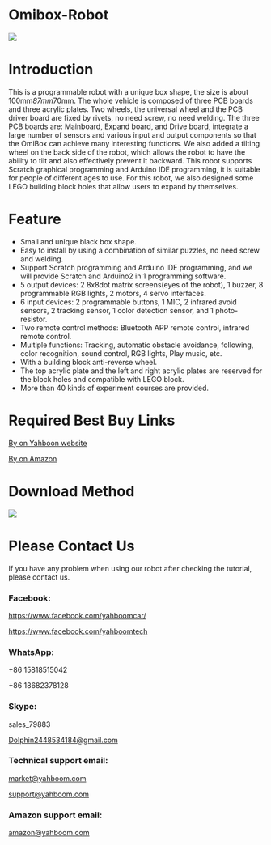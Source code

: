 # Omibox-Robot
![](http://r.photo.store.qq.com/psb?/V12aIGgQ3D78BF/OMvZTXrLH4.XAFDYNyxxTZhGsV7d1WRE89JVM.B4jxs!/r/dIMAAAAAAAAA)
# Introduction
This is a programmable robot with a unique box shape, the size is about 100mm*87mm*70mm. The whole vehicle is composed of three PCB boards and three acrylic plates. Two wheels, the universal wheel and the PCB driver board are fixed by rivets, no need screw, no need welding. The three PCB boards are: Mainboard, Expand board, and Drive board, integrate a large number of sensors and various input and output components so that the OmiBox can achieve many interesting functions. We also added a tilting wheel on the back side of the robot, which allows the robot to have the ability to tilt and also effectively prevent it backward. This robot supports Scratch graphical programming and Arduino IDE programming, it is suitable for people of different ages to use. For this robot, we also designed some LEGO building block holes that allow users to expand by themselves.
# Feature
* Small and unique black box shape.
* Easy to install by using a combination of similar puzzles, no need screw and welding.
* Support Scratch programming and Arduino IDE programming, and we will provide Scratch and Arduino2 in 1 programming software.
* 5 output devices: 2 8x8dot matrix screens(eyes of the robot), 1 buzzer, 8 programmable RGB lights, 2 motors, 4 servo interfaces.
* 6 input devices: 2 programmable buttons, 1 MIC, 2 infrared avoid sensors, 2 tracking sensor, 1 color detection sensor, and 1 photo-resistor.
* Two remote control methods: Bluetooth APP remote control, infrared remote control.
* Multiple functions: Tracking, automatic obstacle avoidance, following, color recognition, sound control, RGB lights, Play music, etc.
* With a building block anti-reverse wheel.
* The top acrylic plate and the left and right acrylic plates are reserved for the block holes and compatible with LEGO block.
* More than 40 kinds of experiment courses are provided.
# Required Best Buy Links
[By on Yahboon website](https://category.yahboom.net/collections/a-smart-robot/products/omibox)

[By on Amazon](https://www.amazon.com/Yahboom-Education-Electronics-Arduino-Learnning/dp/B07SCZFLVM/ref=sr_1_19?m=A1N1A77RUX51FT&marketplaceID=ATVPDKIKX0DER&qid=1583719094&s=merchant-items&sr=1-19)

# Download Method
![](http://m.qpic.cn/psc?/V12aIGgQ3D78BF/U3..NSiujzLMR7a*2QgXbZJlTSDjUE*mlKoYuCreKairZ.*XmvmK4BEMmm6cJiyQTz1PwC.DhsILpafbR1KHxQ!!/b&bo=QwQDAkMEAwIDCSw!&rf=viewer_4)

# Please Contact Us
If you have any problem when using our robot after checking the tutorial, please contact us.
### Facebook:
https://www.facebook.com/yahboomcar/

https://www.facebook.com/yahboomtech
### WhatsApp:
+86 15818515042

+86 18682378128
### Skype:
sales_79883

Dolphin2448534184@gmail.com
### Technical support email:
market@yahboom.com

support@yahboom.com
### Amazon support email:
amazon@yahboom.com
